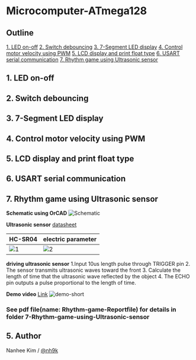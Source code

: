 # Microcomputer-ATmega128

## Outline
[1. LED on-off](#1-led-on---off)
[2. Switch debouncing](#2-switch-debouncing)
[3. 7-Segment LED display](#3-7---segment-led-display)
[4. Control motor velocity using PWM](#4-control-motor-velocity-using-pwm)
[5. LCD display and print float type](#5-lcd-display-and-print-float-type)
[6. USART serial communication](#6-usart-serial-communication)
[7. Rhythm game using Ultrasonic sensor](#7-rhythm-game-using-ultrasonic-sensor)

## 1. LED on-off
## 2. Switch debouncing
## 3. 7-Segment LED display
## 4. Control motor velocity using PWM
## 5. LCD display and print float type
## 6. USART serial communication
## 7. Rhythm game using Ultrasonic sensor


**Schematic using OrCAD**
![Schematic](https://user-images.githubusercontent.com/56310078/79130034-45c6ee00-7de1-11ea-91a4-1b0cddefc5f0.JPG)

**Ultrasonic sensor** [datasheet](https://cdn.sparkfun.com/datasheets/Sensors/Proximity/HCSR04.pdf)

|HC-SR04|electric parameter|
|---|---|
|![1](https://user-images.githubusercontent.com/56310078/79130420-e6b5a900-7de1-11ea-9e1b-0f7b8cf02a26.jpg)|![2](https://user-images.githubusercontent.com/56310078/79130421-e7e6d600-7de1-11ea-95a1-5c7cedfc4f28.png)|

**driving ultrasonic sensor**
1.Input 10us length pulse through TRIGGER pin
2. The sensor transmits ultrasonic waves toward the front
3. Calculate the length of time that the ultrasonic wave reflected by the object
4. The ECHO pin outputs a pulse proportional to the length of time.

**Demo video** [Link](https://serviceapi.nmv.naver.com/flash/convertIframeTag.nhn?vid=F95B2AEE791F629FB60157707F7CE007402B&outKey=V12712b22900b00ecdc5157aa820458275cd72f5cc2f7010330da57aa820458275cd7&width=544&height=306)
![demo-short](https://user-images.githubusercontent.com/56310078/79133356-da801a80-7de6-11ea-8140-8906e32a1719.gif)

### See pdf file(name: Rhythm-game-Reportfile) for details in folder 7-Rhythm-game-using-Ultrasonic-sensor

## 5. Author
Nanhee Kim / [@nh9k ](https://github.com/nh9k)